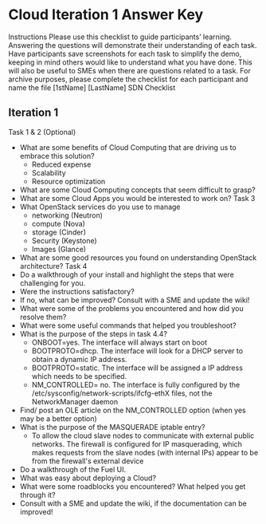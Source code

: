 # Cloud Iteration 1 Answer Key

Instructions
Please use this checklist to guide participants’ learning. Answering the questions will demonstrate their understanding of each task.
Have participants save screenshots for each task to simplify the demo, keeping in mind others would like to understand what you have done. This will also be useful to SMEs when there are questions related to a task.
For archive purposes, please complete the checklist for each participant and name the file [1stName] [LastName] SDN Checklist

## Iteration 1

Task 1 & 2 (Optional)

- What are some benefits of Cloud Computing that are driving us to embrace this solution?
  - Reduced expense
  - Scalability
  - Resource optimization
- What are some Cloud Computing concepts that seem difficult to grasp?
- What are some Cloud Apps you would be interested to work on?
Task 3
- What OpenStack services do you use to manage
  - networking (Neutron)
  - compute (Nova)
  - storage (Cinder)
  - Security (Keystone)
  - Images (Glance)
- What are some good resources you found on understanding OpenStack architecture?
Task 4
- Do a walkthrough of your install and highlight the steps that were challenging for you.
- Were the instructions satisfactory?
- If no, what can be improved? Consult with a SME and update the wiki!
- What were some of the problems you encountered and how did you resolve them?
- What were some useful commands that helped you troubleshoot?
- What is the purpose of the steps in task 4.4?
  - ONBOOT=yes. The interface will always start on boot
  - BOOTPROTO=dhcp. The interface will look for a DHCP server to obtain a dynamic IP address.
  - BOOTPROTO=static. The interface will be assigned a IP address which needs to be specified.
  - NM_CONTROLLED= no. The interface is fully configured by the /etc/sysconfig/network-scripts/ifcfg-ethX files, not the NetworkManager daemon
- Find/ post an OLE article on the NM_CONTROLLED option (when yes may be a better option)
- What is the purpose of the MASQUERADE iptable entry?
  - To allow the cloud slave nodes to communicate with external public networks. The firewall is configured for IP masquerading, which makes requests from the slave nodes (with internal IPs) appear to be from the firewall's external device
- Do a walkthrough of the Fuel UI.
- What was easy about deploying a Cloud?
- What were some roadblocks you encountered? What helped you get through it?
- Consult with a SME and update the wiki, if the documentation can be improved!
